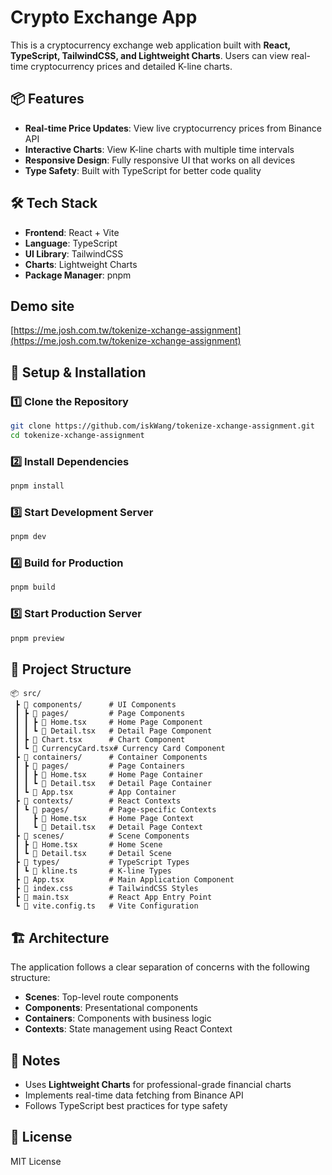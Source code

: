 # Crypto Exchange App

This is a cryptocurrency exchange web application built with **React, TypeScript, TailwindCSS, and Lightweight Charts**. Users can view real-time cryptocurrency prices and detailed K-line charts.

## 📦 Features

- **Real-time Price Updates**: View live cryptocurrency prices from Binance API
- **Interactive Charts**: View K-line charts with multiple time intervals
- **Responsive Design**: Fully responsive UI that works on all devices
- **Type Safety**: Built with TypeScript for better code quality

## 🛠 Tech Stack

- **Frontend**: React + Vite
- **Language**: TypeScript
- **UI Library**: TailwindCSS
- **Charts**: Lightweight Charts
- **Package Manager**: pnpm

## Demo site

[https://me.josh.com.tw/tokenize-xchange-assignment](https://me.josh.com.tw/tokenize-xchange-assignment)

## 🚀 Setup & Installation

### 1️⃣ Clone the Repository

```sh
git clone https://github.com/iskWang/tokenize-xchange-assignment.git
cd tokenize-xchange-assignment
```

### 2️⃣ Install Dependencies

```sh
pnpm install
```

### 3️⃣ Start Development Server

```sh
pnpm dev
```

### 4️⃣ Build for Production

```sh
pnpm build
```

### 5️⃣ Start Production Server

```sh
pnpm preview
```

## 📂 Project Structure

```
📦 src/
 ┣ 📂 components/      # UI Components
 ┃ ┣ 📂 pages/         # Page Components
 ┃ ┃ ┣ 📜 Home.tsx     # Home Page Component
 ┃ ┃ ┗ 📜 Detail.tsx   # Detail Page Component
 ┃ ┣ 📜 Chart.tsx      # Chart Component
 ┃ ┗ 📜 CurrencyCard.tsx# Currency Card Component
 ┣ 📂 containers/      # Container Components
 ┃ ┣ 📂 pages/         # Page Containers
 ┃ ┃ ┣ 📜 Home.tsx     # Home Page Container
 ┃ ┃ ┗ 📜 Detail.tsx   # Detail Page Container
 ┃ ┗ 📜 App.tsx        # App Container
 ┣ 📂 contexts/        # React Contexts
 ┃ ┗ 📂 pages/         # Page-specific Contexts
 ┃   ┣ 📜 Home.tsx     # Home Page Context
 ┃   ┗ 📜 Detail.tsx   # Detail Page Context
 ┣ 📂 scenes/          # Scene Components
 ┃ ┣ 📜 Home.tsx       # Home Scene
 ┃ ┗ 📜 Detail.tsx     # Detail Scene
 ┣ 📂 types/           # TypeScript Types
 ┃ ┗ 📜 kline.ts       # K-line Types
 ┣ 📜 App.tsx          # Main Application Component
 ┣ 📜 index.css        # TailwindCSS Styles
 ┣ 📜 main.tsx         # React App Entry Point
 ┗ 📜 vite.config.ts   # Vite Configuration
```

## 🏗 Architecture

The application follows a clear separation of concerns with the following structure:

- **Scenes**: Top-level route components
- **Components**: Presentational components
- **Containers**: Components with business logic
- **Contexts**: State management using React Context

## 📝 Notes

- Uses **Lightweight Charts** for professional-grade financial charts
- Implements real-time data fetching from Binance API
- Follows TypeScript best practices for type safety

## 📜 License

MIT License
